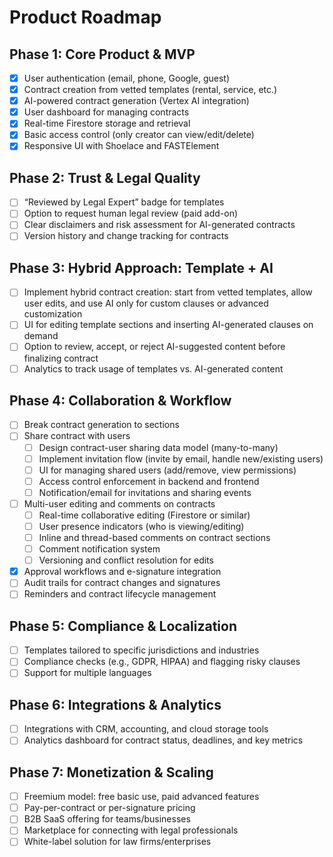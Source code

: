 # Product Roadmap

## Phase 1: Core Product & MVP

-[x] User authentication (email, phone, Google, guest)
-[x] Contract creation from vetted templates (rental, service, etc.)
-[x] AI-powered contract generation (Vertex AI integration)
-[x] User dashboard for managing contracts
-[x] Real-time Firestore storage and retrieval
-[x] Basic access control (only creator can view/edit/delete)
-[x] Responsive UI with Shoelace and FASTElement

## Phase 2: Trust & Legal Quality

-[ ] “Reviewed by Legal Expert” badge for templates
-[ ] Option to request human legal review (paid add-on)
-[ ] Clear disclaimers and risk assessment for AI-generated contracts
-[ ] Version history and change tracking for contracts

## Phase 3: Hybrid Approach: Template + AI

-[ ] Implement hybrid contract creation: start from vetted templates, allow user edits, and use AI only for custom clauses or advanced customization
-[ ] UI for editing template sections and inserting AI-generated clauses on demand
-[ ] Option to review, accept, or reject AI-suggested content before finalizing contract
-[ ] Analytics to track usage of templates vs. AI-generated content

## Phase 4: Collaboration & Workflow

-[ ] Break contract generation to sections
-[ ] Share contract with users
    - [ ] Design contract-user sharing data model (many-to-many)
    - [ ] Implement invitation flow (invite by email, handle new/existing users)
    - [ ] UI for managing shared users (add/remove, view permissions)
    - [ ] Access control enforcement in backend and frontend
    - [ ] Notification/email for invitations and sharing events
-[ ] Multi-user editing and comments on contracts
    - [ ] Real-time collaborative editing (Firestore or similar)
    - [ ] User presence indicators (who is viewing/editing)
    - [ ] Inline and thread-based comments on contract sections
    - [ ] Comment notification system
    - [ ] Versioning and conflict resolution for edits
-[x] Approval workflows and e-signature integration
-[ ] Audit trails for contract changes and signatures
-[ ] Reminders and contract lifecycle management

## Phase 5: Compliance & Localization

-[ ] Templates tailored to specific jurisdictions and industries
-[ ] Compliance checks (e.g., GDPR, HIPAA) and flagging risky clauses
-[ ] Support for multiple languages

## Phase 6: Integrations & Analytics

-[ ] Integrations with CRM, accounting, and cloud storage tools
-[ ] Analytics dashboard for contract status, deadlines, and key metrics

## Phase 7: Monetization & Scaling

-[ ] Freemium model: free basic use, paid advanced features
-[ ] Pay-per-contract or per-signature pricing
-[ ] B2B SaaS offering for teams/businesses
-[ ] Marketplace for connecting with legal professionals
-[ ] White-label solution for law firms/enterprises
